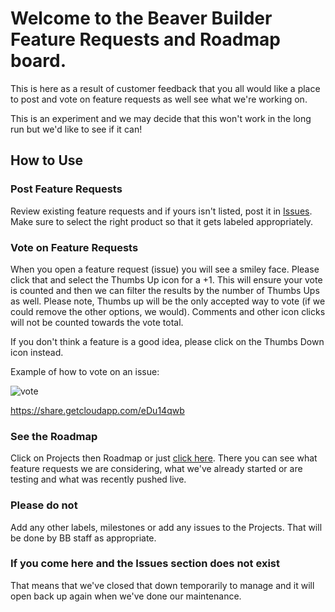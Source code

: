 # Welcome to the Beaver Builder Feature Requests and Roadmap board.  
This is here as a result of customer feedback that you all would like a place to post and vote
on feature requests as well see what we're working on.

This is an experiment and we may decide that this won't work in the long run but we'd like to see if it can!

## How to Use

### Post Feature Requests
Review existing feature requests and if yours isn't listed, post it in [Issues](https://github.com/beaverbuilder/feature-requests/issues).  Make sure to select the right product so that it gets labeled appropriately.

### Vote on Feature Requests
When you open a feature request (issue) you will see a smiley face.  Please click that and select the Thumbs Up icon for a +1.  This will ensure your vote is counted and then we can filter the results by the number of Thumbs Ups as well.  Please note, Thumbs up will be the only accepted way to vote (if we could remove the other options, we would).  Comments and other icon clicks will not be counted towards the vote total.  

If you don't think a feature is a good idea, please click on the Thumbs Down icon instead.

Example of how to vote on an issue:

![vote](https://p199.p4.n0.cdn.getcloudapp.com/items/eDu14qwb/Screen%20Recording%202020-07-20%20at%2010.44.27%20AM.gif?v=a9f2d154cbdc84bc70f4d988039dd1fb)

https://share.getcloudapp.com/eDu14qwb


### See the Roadmap

Click on Projects then Roadmap or just [click here](https://github.com/beaverbuilder/feature-requests/projects/1).  There you can see what feature requests we are considering, what we've already started or are testing and what was recently pushed live.

### Please do not
Add any other labels, milestones or add any issues to the Projects.  That will be done by BB staff as appropriate.

### If you come here and the Issues section does not exist
That means that we've closed that down temporarily to manage and it will open back up again when we've done our maintenance.
